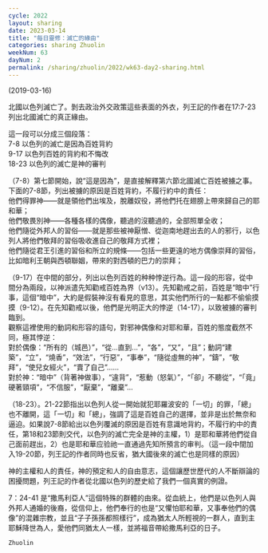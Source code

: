 ```yaml
---
cycle: 2022
layout: sharing
date: 2023-03-14
title: "每日靈修：滅亡的緣由"
categories: sharing Zhuolin
weekNum: 63
dayNum: 2
permalink: /sharing/zhuolin/2022/wk63-day2-sharing.html
---
```

(2019-03-16)

北國以色列滅亡了。剝去政治外交政策這些表面的外衣，列王記的作者在17:7-23列出北國滅亡的真正緣由。

這一段可以分成三個段落：  
7-8 以色列的滅亡是因為百姓背約  
9-17 以色列百姓的背約和不悔改  
18-23 以色列的滅亡是神的審判  

（7-8）第七節開始，說“這是因為”，是直接解釋第六節北國滅亡百姓被擄之事。下面的7-8節，列出被擄的原因是百姓背約，不履行約中的責任：  
他們得罪神——就是領他們出埃及，脫離奴役，將他們托在翅膀上帶來歸自己的耶和華；  
他們敬畏別神——各種各樣的偶像，聽過的沒聽過的，全部照單全收；  
他們隨從外邦人的習俗——就是那些被神厭憎、從迦南地趕出去的人的邪行，以色列人將他們敬拜的習俗吸收進自己的敬拜方式裡；  
他們隨從君王引進的習俗和所立的規條——包括一些更遠的地方偶像崇拜的習俗，比如暗利王朝與西頓聯姻，帶來的對西頓的巴力的崇拜；

（9-17）在中間的部分，列出以色列百姓的种种悖逆行為。這一段的形容，從中間分為兩段，以神派遣先知勸戒百姓為界（v13）。先知勸戒之前，百姓是“暗中”行事，這個“暗中”，大約是假裝神沒有看見的意思，其实他們所行的一點都不偷偷摸摸（9-12）。在先知勸戒以後，他們是光明正大的悖逆（14-17），以致被擄的審判臨到。  
觀察這裡使用的動詞和形容的語句，對邪神偶像和对耶和華，百姓的態度截然不同，極其悖逆：  
對於偶像：“所有的（城邑）”，“從...直到...”，“各”，“又”，“且”；動詞“建築”，“立”，“燒香”，“效法”，“行惡”，“事奉”，“隨從虛無的神”，“鑄”，“敬拜”，“使兒女經火”，“賣了自己”......  
對於神：“暗中”（背著神做事），“違背”，“惹動（怒氣）”，“「卻」不聽從”，“「竟」硬著頸項”，“不信服”，“厭棄”，“離棄”...

（18-23）。21-22節指出以色列人從一開始就犯耶羅波安的「一切」的罪，「總」也不離開，這「一切」和「總」，強調了這是百姓自己的選擇，並非是出於無奈和逼迫。如果說7-8節給出以色列覆滅的原因是百姓有意識地背約，不履行約中的責任，第18和23節則交代，以色列的滅亡完全是神的主權，1）是耶和華將他們從自己面前趕出，2）也是耶和華应验祂一直通過先知所預言的审判。（這一段中間加入19-20節，列王記的作者同時也反省，猶大國後來的滅亡也是同樣的原因）

神的主權和人的責任，神的預定和人的自由意志，這個讓歷世歷代的人不斷辯論的困擾問題，列王記的作者從北國以色列的歷史給了我們一個真實的例證。

7：24-41 是“撒馬利亞人”這個特殊的群體的由來。從血統上，他們是以色列人與外邦人通婚的後裔，從信仰上，他們奉行的也是“又懼怕耶和華，又事奉他們的偶像”的混雜宗教，並且“子子孫孫都照樣行”，成為猶太人所輕視的一群人，直到主耶穌降世為人，愛他們同猶太人一樣，並將福音帶給撒馬利亞的日子。

`Zhuolin`
